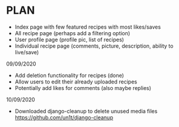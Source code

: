 # PLAN

* Index page with few featured recipes with most likes/saves
* All recipe page (perhaps add a filtering option)
* User profile page (profile pic, list of recipes)
* Individual recipe page (comments, picture, description, ability to live/save)


09/09/2020 

* Add deletion functionality for recipes (done)
* Allow users to edit their already uploaded recipes
* Potentially add likes for comments (also maybe replies)

10/09/2020

* Downloaded django-cleanup to delete unused media files
<https://github.com/un1t/django-cleanup>
